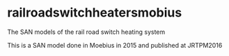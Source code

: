 # railroadswitchheatersmobius
The SAN models of the rail road switch heating system

This is a SAN model done in Moebius in 2015 and published at JRTPM2016
